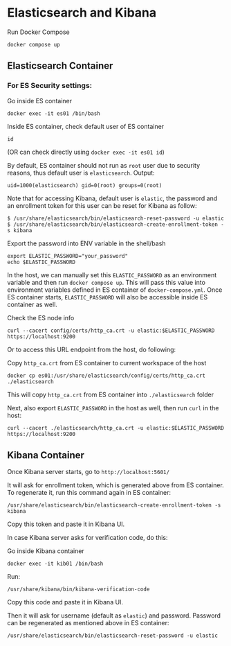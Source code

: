 # Elasticsearch and Kibana

Run Docker Compose

```
docker compose up
```

## Elasticsearch Container

### For ES Security settings:

Go inside ES container

```
docker exec -it es01 /bin/bash
```

Inside ES container, check default user of ES container

```
id
```

(OR can check directly using `docker exec -it es01 id`)

By default, ES container should not run as `root` user due to security reasons, thus default user is `elasticsearch`. Output:

```
uid=1000(elasticsearch) gid=0(root) groups=0(root)
```

Note that for accessing Kibana, default user is `elastic`, the password and an enrollment token for this user can be reset for Kibana as follow:

```
$ /usr/share/elasticsearch/bin/elasticsearch-reset-password -u elastic
$ /usr/share/elasticsearch/bin/elasticsearch-create-enrollment-token -s kibana
```

Export the password into ENV variable in the shell/bash

```
export ELASTIC_PASSWORD="your_password"
echo $ELASTIC_PASSWORD
```

In the host, we can manually set this `ELASTIC_PASSWORD` as an environment variable and then run `docker compose up`. This will pass this value into environment variables defined in ES container of `docker-compose.yml`. Once ES container starts, `ELASTIC_PASSWORD` will also be accessible inside ES container as well.

Check the ES node info

```
curl --cacert config/certs/http_ca.crt -u elastic:$ELASTIC_PASSWORD https://localhost:9200
```

Or to access this URL endpoint from the host, do following:

Copy `http_ca.crt` from ES container to current workspace of the host

```
docker cp es01:/usr/share/elasticsearch/config/certs/http_ca.crt ./elasticsearch
```

This will copy `http_ca.crt` from ES container into `./elasticsearch` folder

Next, also export `ELASTIC_PASSWORD` in the host as well, then run `curl` in the host:

```
curl --cacert ./elasticsearch/http_ca.crt -u elastic:$ELASTIC_PASSWORD https://localhost:9200
```

## Kibana Container

Once Kibana server starts, go to `http://localhost:5601/`

It will ask for enrollment token, which is generated above from ES container. To regenerate it, run this command again in ES container:

```
/usr/share/elasticsearch/bin/elasticsearch-create-enrollment-token -s kibana
```

Copy this token and paste it in Kibana UI.

In case Kibana server asks for verification code, do this:

Go inside Kibana container

```
docker exec -it kib01 /bin/bash
```

Run:

```
/usr/share/kibana/bin/kibana-verification-code
```

Copy this code and paste it in Kibana UI.

Then it will ask for username (default as `elastic`) and password.
Password can be regenerated as mentioned above in ES container:

```
/usr/share/elasticsearch/bin/elasticsearch-reset-password -u elastic
```
